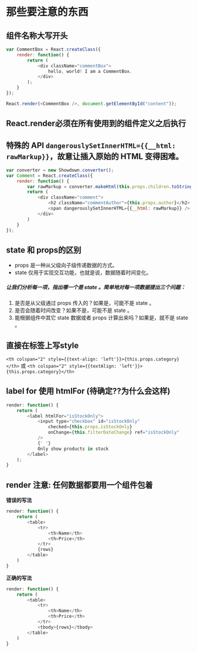 # 那些要注意的东西


## 组件名称大写开头
```javascript
var CommentBox = React.createClass({
	render: function() {
		return (
			<div className="commentBox">
				hello, world! I am a CommentBox.
			</div>
		);
	}
});

React.render(<CommentBox />, document.getElementById("content"));
```

## React.render必须在所有使用到的组件定义之后执行

## 特殊的 API `dangerouslySetInnerHTML={{__html: rawMarkup}}`，故意让插入原始的 HTML 变得困难。
```javascript
var converter = new Showdown.converter();
var Comment = React.createClass({
	render: function() {
		var rawMarkup = converter.makeHtml(this.props.children.toString());
		return (
			<div className="comment">
				<h2 className="commentAuthor">{this.props.author}</h2>
				<span dangerouslySetInnerHTML={{__html: rawMarkup}} />
			</div> 
		)
	}
});
```

## state 和 props的区别
* props 是一种从父级向子级传递数据的方式。
* state 仅用于实现交互功能，也就是说，数据随着时间变化。

##### 让我们分析每一项，指出哪一个是 state 。简单地对每一项数据提出三个问题：
1. 是否是从父级通过 props 传入的？如果是，可能不是 state 。
2. 是否会随着时间改变？如果不是，可能不是 state 。
3. 能根据组件中其它 state 数据或者 props 计算出来吗？如果是，就不是 state 。

## 直接在标签上写style
`<th colspan="2" style={{text-align: 'left'}}>{this.props.category}</th>` 
或 
`<th colspan="2" style={{textAlign: 'left'}}>{this.props.category}</th>` 


## label for 使用 htmlFor (待确定??为什么会这样)
```javascript
render: function() {
	return (
		<label htmlFor="isStockOnly">
			<input type="checkbox" id="isStockOnly" 
				checked={this.props.isStockOnly} 
				onChange={this.filterDateChange} ref="isStockOnly"
			/>
			{' '}
			Only show products in stock
		</label>
	);
}
```

## render 注意: 任何数据都要用一个组件包着
__错误的写法__
```javascript
render: function() {
	return (
		<table>
			<tr>
				<th>Name</th>
				<th>Price</th>
			</tr>
			{rows}
		</table>
	)
}
```
__正确的写法__

```javascript
render: function() {
	return (
		<table>
			<tr>
				<th>Name</th>
				<th>Price</th>
			</tr>
			<tbody>{rows}</tbody>
		</table>
	)
}
```



